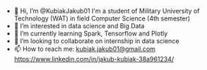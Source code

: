 - 👋 Hi, I’m @KubiakJakub01 I'm a student of Military University of Technology (WAT) in field Computer Science (4th semester) 
- 👀 I’m interested in data science and Big Data
- 🌱 I’m currently learning Spark, Tensorflow and Plotly 
- 💞️ I’m looking to collaborate on internship in data science  
- 📫 How to reach me: 
kubiak.jakub01@gmail.com
https://www.linkedin.com/in/jakub-kubiak-38a961234/

<!---
KubiakJakub01/KubiakJakub01 is a ✨ special ✨ repository because its `README.md` (this file) appears on your GitHub profile.
You can click the Preview link to take a look at your changes.
--->
